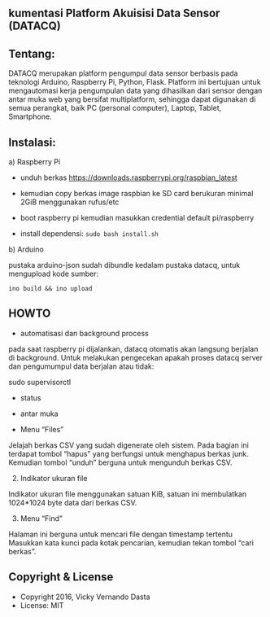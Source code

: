 
kumentasi Platform Akuisisi Data Sensor (DATACQ)
---------------------------------

Tentang:
-------------------

DATACQ merupakan platform pengumpul data sensor berbasis pada teknologi Arduino, Raspberry Pi, Python, Flask. Platform ini bertujuan untuk mengautomasi kerja pengumpulan data yang dihasilkan dari sensor dengan antar muka web yang bersifat multiplatform, sehingga dapat digunakan di semua perangkat, baik PC (personal computer), Laptop, Tablet, Smartphone. 

Instalasi:
--------------------

a) Raspberry Pi 

- unduh berkas https://downloads.raspberrypi.org/raspbian_latest

- kemudian copy berkas image raspbian ke SD card berukuran minimal 2GiB menggunakan rufus/etc

- boot raspberry pi kemudian masukkan credential default pi/raspberry

- install dependensi: `sudo bash install.sh`

b) Arduino

pustaka arduino-json sudah dibundle kedalam pustaka datacq, untuk mengupload kode sumber:

`ino build && ino upload`


HOWTO 
------

-  automatisasi dan background process

pada saat raspberry pi dijalankan, datacq otomatis akan langsung berjalan di background. Untuk melakukan pengecekan apakah proses datacq server dan pengumumpul data berjalan atau tidak:

sudo supervisorctl 

- status

- antar muka


- Menu “Files”

Jelajah berkas CSV yang sudah digenerate oleh sistem. Pada bagian ini terdapat tombol “hapus” yang berfungsi untuk menghapus berkas junk. Kemudian tombol “unduh” berguna untuk mengunduh berkas CSV.

2. Indikator ukuran file

Indikator ukuran file menggunakan satuan KiB, satuan ini membulatkan 1024*1024 byte data dari berkas CSV.

3. Menu “Find”

Halaman ini berguna untuk mencari file dengan timestamp tertentu
Masukkan kata kunci pada kotak pencarian, kemudian tekan tombol “cari berkas”.



Copyright & License
------------------

  * Copyright 2016, Vicky Vernando Dasta
  * License: MIT

